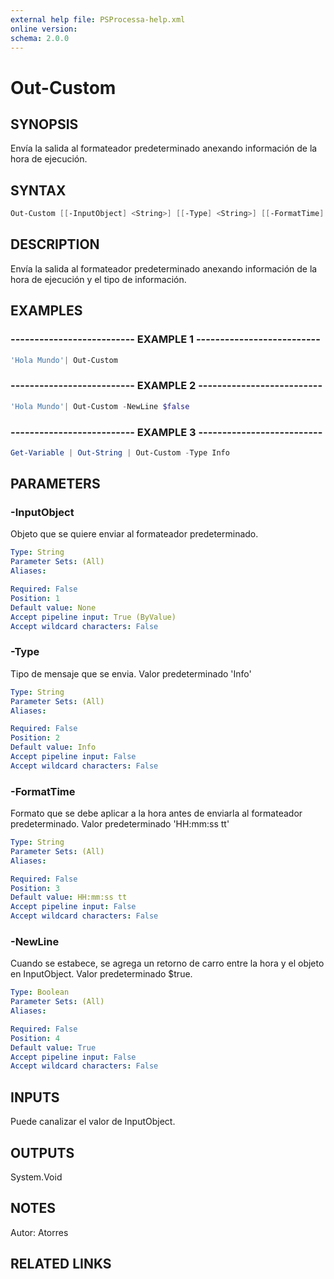 ```yaml
---
external help file: PSProcessa-help.xml
online version: 
schema: 2.0.0
---
```


# Out-Custom

## SYNOPSIS
Envía la salida al formateador predeterminado anexando información de la hora de ejecución.

## SYNTAX

```powershell
Out-Custom [[-InputObject] <String>] [[-Type] <String>] [[-FormatTime] <String>] [[-NewLine] <Boolean>]
```

## DESCRIPTION
Envía la salida al formateador predeterminado anexando información de la hora de ejecución y el tipo de información.

## EXAMPLES

### -------------------------- EXAMPLE 1 --------------------------
```powershell
'Hola Mundo'| Out-Custom
```

### -------------------------- EXAMPLE 2 --------------------------
```powershell
'Hola Mundo'| Out-Custom -NewLine $false
```

### -------------------------- EXAMPLE 3 --------------------------
```powershell
Get-Variable | Out-String | Out-Custom -Type Info
```

## PARAMETERS

### -InputObject
Objeto que se quiere enviar al formateador predeterminado.

```yaml
Type: String
Parameter Sets: (All)
Aliases: 

Required: False
Position: 1
Default value: None
Accept pipeline input: True (ByValue)
Accept wildcard characters: False
```

### -Type
Tipo de mensaje que se envia.
Valor predeterminado 'Info'

```yaml
Type: String
Parameter Sets: (All)
Aliases: 

Required: False
Position: 2
Default value: Info
Accept pipeline input: False
Accept wildcard characters: False
```

### -FormatTime
Formato que se debe aplicar a la hora antes de enviarla al formateador predeterminado.
Valor predeterminado 'HH:mm:ss tt'

```yaml
Type: String
Parameter Sets: (All)
Aliases: 

Required: False
Position: 3
Default value: HH:mm:ss tt
Accept pipeline input: False
Accept wildcard characters: False
```

### -NewLine
Cuando se estabece, se agrega un retorno de carro entre la hora y el objeto en InputObject.
Valor predeterminado $true.

```yaml
Type: Boolean
Parameter Sets: (All)
Aliases: 

Required: False
Position: 4
Default value: True
Accept pipeline input: False
Accept wildcard characters: False
```

## INPUTS
Puede canalizar el valor de InputObject.

## OUTPUTS

System.Void

## NOTES
Autor: Atorres

## RELATED LINKS

